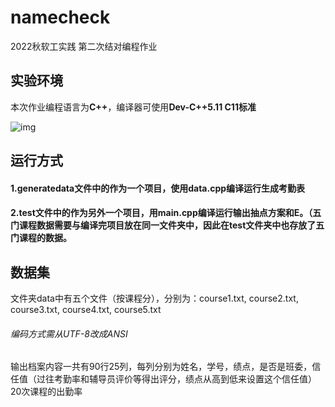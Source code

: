 # namecheck
2022秋软工实践 第二次结对编程作业
## 实验环境
本次作业编程语言为**C++**，编译器可使用**Dev-C++5.11 C11标准**

![img](https://img-community.csdnimg.cn/images/432cf73aac054f528d3579727aaed204.JPG "#left")

## 运行方式
#### 1.generatedata文件中的作为一个项目，使用data.cpp编译运行生成考勤表
#### 2.test文件中的作为另外一个项目，用main.cpp编译运行输出抽点方案和E。（五门课程数据需要与编译完项目放在同一文件夹中，因此在test文件夹中也存放了五门课程的数据。

## 数据集
文件夹data中有五个文件（按课程分），分别为：course1.txt, course2.txt, course3.txt, course4.txt, course5.txt

<h6>编码方式需从UTF-8改成ANSI</h6>

输出档案内容一共有90行25列，每列分别为姓名，学号，绩点，是否是班委，信任值（过往考勤率和辅导员评价等得出评分，绩点从高到低来设置这个信任值）20次课程的出勤率
